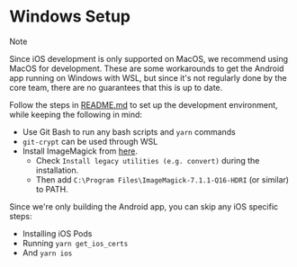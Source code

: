 # Windows Setup

> [!NOTE]
> Since iOS development is only supported on MacOS, we recommend using MacOS for development. These are some workarounds to get the Android app running on Windows with WSL, but since it's not regularly done by the core team, there are no guarantees that this is up to date.

Follow the steps in [README.md](../README.md) to set up the development environment, while keeping the following in mind:

- Use Git Bash to run any bash scripts and `yarn` commands
- `git-crypt` can be used through WSL
- Install ImageMagick from [here](https://imagemagick.org/script/download.php).
  - Check `Install legacy utilities (e.g. convert)` during the installation.
  - Then add `C:\Program Files\ImageMagick-7.1.1-Q16-HDRI` (or similar) to PATH.

Since we're only building the Android app, you can skip any iOS specific steps:

- Installing iOS Pods
- Running `yarn get_ios_certs`
- And `yarn ios`
